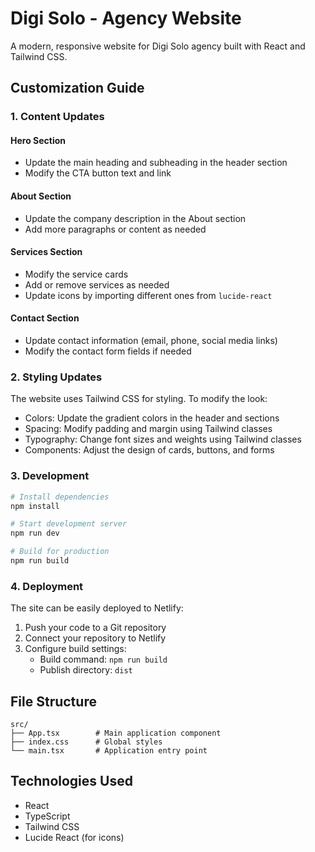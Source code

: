 # Digi Solo - Agency Website

A modern, responsive website for Digi Solo agency built with React and Tailwind CSS.

## Customization Guide

### 1. Content Updates

#### Hero Section
- Update the main heading and subheading in the header section
- Modify the CTA button text and link

#### About Section
- Update the company description in the About section
- Add more paragraphs or content as needed

#### Services Section
- Modify the service cards
- Add or remove services as needed
- Update icons by importing different ones from `lucide-react`

#### Contact Section
- Update contact information (email, phone, social media links)
- Modify the contact form fields if needed

### 2. Styling Updates

The website uses Tailwind CSS for styling. To modify the look:

- Colors: Update the gradient colors in the header and sections
- Spacing: Modify padding and margin using Tailwind classes
- Typography: Change font sizes and weights using Tailwind classes
- Components: Adjust the design of cards, buttons, and forms

### 3. Development

```bash
# Install dependencies
npm install

# Start development server
npm run dev

# Build for production
npm run build
```

### 4. Deployment

The site can be easily deployed to Netlify:

1. Push your code to a Git repository
2. Connect your repository to Netlify
3. Configure build settings:
   - Build command: `npm run build`
   - Publish directory: `dist`

## File Structure

```
src/
├── App.tsx        # Main application component
├── index.css      # Global styles
└── main.tsx       # Application entry point
```

## Technologies Used

- React
- TypeScript
- Tailwind CSS
- Lucide React (for icons)